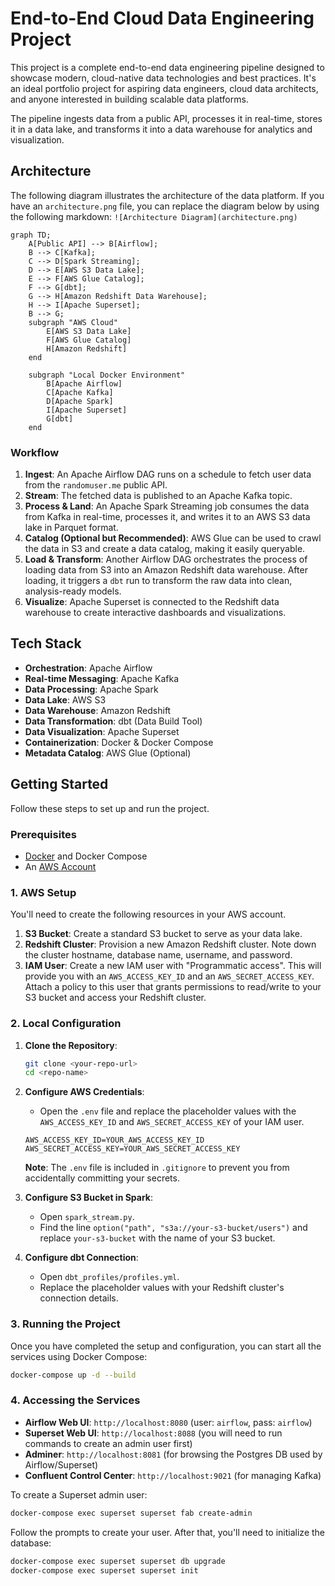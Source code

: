 # End-to-End Cloud Data Engineering Project

This project is a complete end-to-end data engineering pipeline designed to showcase modern, cloud-native data technologies and best practices. It's an ideal portfolio project for aspiring data engineers, cloud data architects, and anyone interested in building scalable data platforms.

The pipeline ingests data from a public API, processes it in real-time, stores it in a data lake, and transforms it into a data warehouse for analytics and visualization.

## Architecture

The following diagram illustrates the architecture of the data platform. If you have an `architecture.png` file, you can replace the diagram below by using the following markdown: `![Architecture Diagram](architecture.png)`

```mermaid
graph TD;
    A[Public API] --> B[Airflow];
    B --> C[Kafka];
    C --> D[Spark Streaming];
    D --> E[AWS S3 Data Lake];
    E --> F[AWS Glue Catalog];
    F --> G[dbt];
    G --> H[Amazon Redshift Data Warehouse];
    H --> I[Apache Superset];
    B --> G;
    subgraph "AWS Cloud"
        E[AWS S3 Data Lake]
        F[AWS Glue Catalog]
        H[Amazon Redshift]
    end

    subgraph "Local Docker Environment"
        B[Apache Airflow]
        C[Apache Kafka]
        D[Apache Spark]
        I[Apache Superset]
        G[dbt]
    end
```

### Workflow

1.  **Ingest**: An Apache Airflow DAG runs on a schedule to fetch user data from the `randomuser.me` public API.
2.  **Stream**: The fetched data is published to an Apache Kafka topic.
3.  **Process & Land**: An Apache Spark Streaming job consumes the data from Kafka in real-time, processes it, and writes it to an AWS S3 data lake in Parquet format.
4.  **Catalog (Optional but Recommended)**: AWS Glue can be used to crawl the data in S3 and create a data catalog, making it easily queryable.
5.  **Load & Transform**: Another Airflow DAG orchestrates the process of loading data from S3 into an Amazon Redshift data warehouse. After loading, it triggers a `dbt` run to transform the raw data into clean, analysis-ready models.
6.  **Visualize**: Apache Superset is connected to the Redshift data warehouse to create interactive dashboards and visualizations.

## Tech Stack

-   **Orchestration**: Apache Airflow
-   **Real-time Messaging**: Apache Kafka
-   **Data Processing**: Apache Spark
-   **Data Lake**: AWS S3
-   **Data Warehouse**: Amazon Redshift
-   **Data Transformation**: dbt (Data Build Tool)
-   **Data Visualization**: Apache Superset
-   **Containerization**: Docker & Docker Compose
-   **Metadata Catalog**: AWS Glue (Optional)

## Getting Started

Follow these steps to set up and run the project.

### Prerequisites

-   [Docker](https://www.docker.com/products/docker-desktop) and Docker Compose
-   An [AWS Account](https://aws.amazon.com/free/)

### 1. AWS Setup

You'll need to create the following resources in your AWS account.

1.  **S3 Bucket**: Create a standard S3 bucket to serve as your data lake.
2.  **Redshift Cluster**: Provision a new Amazon Redshift cluster. Note down the cluster hostname, database name, username, and password.
3.  **IAM User**: Create a new IAM user with "Programmatic access". This will provide you with an `AWS_ACCESS_KEY_ID` and an `AWS_SECRET_ACCESS_KEY`. Attach a policy to this user that grants permissions to read/write to your S3 bucket and access your Redshift cluster.

### 2. Local Configuration

1.  **Clone the Repository**:
    ```bash
    git clone <your-repo-url>
    cd <repo-name>
    ```
2.  **Configure AWS Credentials**:
    - Open the `.env` file and replace the placeholder values with the `AWS_ACCESS_KEY_ID` and `AWS_SECRET_ACCESS_KEY` of your IAM user.
    ```
    AWS_ACCESS_KEY_ID=YOUR_AWS_ACCESS_KEY_ID
    AWS_SECRET_ACCESS_KEY=YOUR_AWS_SECRET_ACCESS_KEY
    ```
    **Note**: The `.env` file is included in `.gitignore` to prevent you from accidentally committing your secrets.

3.  **Configure S3 Bucket in Spark**:
    - Open `spark_stream.py`.
    - Find the line `option("path", "s3a://your-s3-bucket/users")` and replace `your-s3-bucket` with the name of your S3 bucket.

4.  **Configure dbt Connection**:
    - Open `dbt_profiles/profiles.yml`.
    - Replace the placeholder values with your Redshift cluster's connection details.

### 3. Running the Project

Once you have completed the setup and configuration, you can start all the services using Docker Compose:

```bash
docker-compose up -d --build
```

### 4. Accessing the Services

-   **Airflow Web UI**: `http://localhost:8080` (user: `airflow`, pass: `airflow`)
-   **Superset Web UI**: `http://localhost:8088` (you will need to run commands to create an admin user first)
-   **Adminer**: `http://localhost:8081` (for browsing the Postgres DB used by Airflow/Superset)
-   **Confluent Control Center**: `http://localhost:9021` (for managing Kafka)

To create a Superset admin user:
```bash
docker-compose exec superset superset fab create-admin
```
Follow the prompts to create your user. After that, you'll need to initialize the database:
```bash
docker-compose exec superset superset db upgrade
docker-compose exec superset superset init
``` 